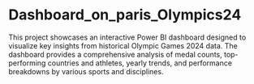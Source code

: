 # Dashboard_on_paris_Olympics24
This project showcases an interactive Power BI dashboard designed to visualize key insights from historical Olympic Games 2024 data. The dashboard provides a comprehensive analysis of medal counts, top-performing countries and athletes, yearly trends, and performance breakdowns by various sports and disciplines.
